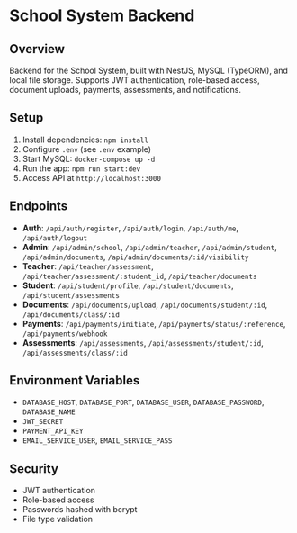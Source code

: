# School System Backend

## Overview
Backend for the School System, built with NestJS, MySQL (TypeORM), and local file storage. Supports JWT authentication, role-based access, document uploads, payments, assessments, and notifications.

## Setup
1. Install dependencies: `npm install`
2. Configure `.env` (see `.env` example)
3. Start MySQL: `docker-compose up -d`
4. Run the app: `npm run start:dev`
5. Access API at `http://localhost:3000`

## Endpoints
- **Auth**: `/api/auth/register`, `/api/auth/login`, `/api/auth/me`, `/api/auth/logout`
- **Admin**: `/api/admin/school`, `/api/admin/teacher`, `/api/admin/student`, `/api/admin/documents`, `/api/admin/documents/:id/visibility`
- **Teacher**: `/api/teacher/assessment`, `/api/teacher/assessment/:student_id`, `/api/teacher/documents`
- **Student**: `/api/student/profile`, `/api/student/documents`, `/api/student/assessments`
- **Documents**: `/api/documents/upload`, `/api/documents/student/:id`, `/api/documents/class/:id`
- **Payments**: `/api/payments/initiate`, `/api/payments/status/:reference`, `/api/payments/webhook`
- **Assessments**: `/api/assessments`, `/api/assessments/student/:id`, `/api/assessments/class/:id`

## Environment Variables
- `DATABASE_HOST`, `DATABASE_PORT`, `DATABASE_USER`, `DATABASE_PASSWORD`, `DATABASE_NAME`
- `JWT_SECRET`
- `PAYMENT_API_KEY`
- `EMAIL_SERVICE_USER`, `EMAIL_SERVICE_PASS`

## Security
- JWT authentication
- Role-based access
- Passwords hashed with bcrypt
- File type validation